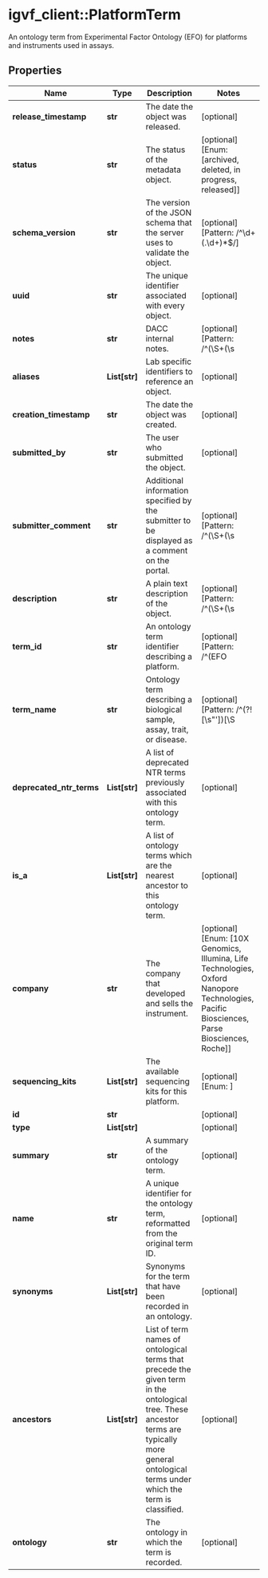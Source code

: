 # igvf_client::PlatformTerm

An ontology term from Experimental Factor Ontology (EFO) for platforms and instruments used in assays.

## Properties
Name | Type | Description | Notes
------------ | ------------- | ------------- | -------------
**release_timestamp** | **str** | The date the object was released. | [optional] 
**status** | **str** | The status of the metadata object. | [optional] [Enum: [archived, deleted, in progress, released]] 
**schema_version** | **str** | The version of the JSON schema that the server uses to validate the object. | [optional] [Pattern: /^\d+(\.\d+)*$/] 
**uuid** | **str** | The unique identifier associated with every object. | [optional] 
**notes** | **str** | DACC internal notes. | [optional] [Pattern: /^(\S+(\s|\S)*\S+|\S)$/] 
**aliases** | **List[str]** | Lab specific identifiers to reference an object. | [optional] 
**creation_timestamp** | **str** | The date the object was created. | [optional] 
**submitted_by** | **str** | The user who submitted the object. | [optional] 
**submitter_comment** | **str** | Additional information specified by the submitter to be displayed as a comment on the portal. | [optional] [Pattern: /^(\S+(\s|\S)*\S+|\S)$/] 
**description** | **str** | A plain text description of the object. | [optional] [Pattern: /^(\S+(\s|\S)*\S+|\S)$/] 
**term_id** | **str** | An ontology term identifier describing a platform. | [optional] [Pattern: /^(EFO|NTR):[0-9]{2,8}$/] 
**term_name** | **str** | Ontology term describing a biological sample, assay, trait, or disease. | [optional] [Pattern: /^(?![\s&quot;&#39;])[\S|\s]*[^\s&quot;&#39;]$/] 
**deprecated_ntr_terms** | **List[str]** | A list of deprecated NTR terms previously associated with this ontology term. | [optional] 
**is_a** | **List[str]** | A list of ontology terms which are the nearest ancestor to this ontology term. | [optional] 
**company** | **str** | The company that developed and sells the instrument. | [optional] [Enum: [10X Genomics, Illumina, Life Technologies, Oxford Nanopore Technologies, Pacific Biosciences, Parse Biosciences, Roche]] 
**sequencing_kits** | **List[str]** | The available sequencing kits for this platform. | [optional] [Enum: ] 
**id** | **str** |  | [optional] 
**type** | **List[str]** |  | [optional] 
**summary** | **str** | A summary of the ontology term. | [optional] 
**name** | **str** | A unique identifier for the ontology term, reformatted from the original term ID. | [optional] 
**synonyms** | **List[str]** | Synonyms for the term that have been recorded in an ontology. | [optional] 
**ancestors** | **List[str]** | List of term names of ontological terms that precede the given term in the ontological tree. These ancestor terms are typically more general ontological terms under which the term is classified. | [optional] 
**ontology** | **str** | The ontology in which the term is recorded. | [optional] 


